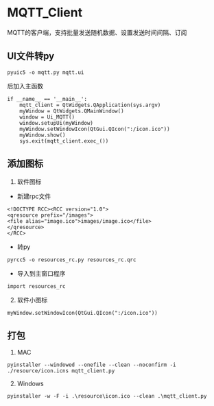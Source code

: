 # MQTT_Client
MQTT的客户端，支持批量发送随机数据、设置发送时间间隔、订阅

## UI文件转py
```
pyuic5 -o mqtt.py mqtt.ui 
```
后加入主函数
```
if __name__ == '__main__':
    mqtt_client = QtWidgets.QApplication(sys.argv)
    myWindow = QtWidgets.QMainWindow()
    window = Ui_MQTT()
    window.setupUi(myWindow)
    myWindow.setWindowIcon(QtGui.QIcon(":/icon.ico"))
    myWindow.show()
    sys.exit(mqtt_client.exec_())
```
## 添加图标
1. 软件图标  
- 新建rpc文件
```
<!DOCTYPE RCC><RCC version="1.0">
<qresource prefix="/images">
<file alias="image.ico">images/image.ico</file>
</qresource>
</RCC>
```
- 转py
```
pyrcc5 -o resources_rc.py resources_rc.qrc
```
- 导入到主窗口程序
```
import resources_rc
```
2. 软件小图标
```
myWindow.setWindowIcon(QtGui.QIcon(":/icon.ico"))
```
## 打包
1. MAC
```
pyinstaller --windowed --onefile --clean --noconfirm -i ./resource/icon.icns mqtt_client.py
```
2. Windows
```
pyinstaller -w -F -i .\resource\icon.ico --clean .\mqtt_client.py
```

